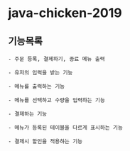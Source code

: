 # java-chicken-2019

## 기능목록

    - 주문 등록, 결제하기, 종료 메뉴 출력
    
    - 유저의 입력을 받는 기능
    
    - 메뉴를 출력하는 기능
    
    - 메뉴를 선택하고 수량을 입력하는 기능
    
    - 결제하는 기능
    
    - 메뉴가 등록된 테이블을 다르게 표시하는 기능
    
    - 결제시 할인을 적용하는 기능
